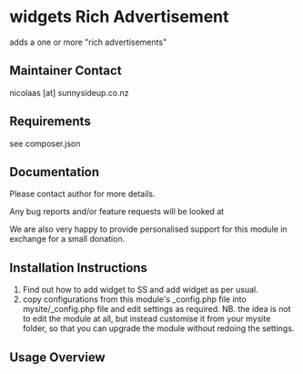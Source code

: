 widgets Rich Advertisement
================================================================================

adds a one or more "rich advertisements"

Maintainer Contact
-----------------------------------------------
nicolaas [at] sunnysideup.co.nz

Requirements
-----------------------------------------------
see composer.json



Documentation
-----------------------------------------------
Please contact author for more details.

Any bug reports and/or feature requests will be
looked at

We are also very happy to provide personalised support
for this module in exchange for a small donation.


Installation Instructions
-----------------------------------------------
1. Find out how to add widget to SS and add widget as per usual.
2. copy configurations from this module's _config.php file
into mysite/_config.php file and edit settings as required.
NB. the idea is not to edit the module at all, but instead customise
it from your mysite folder, so that you can upgrade the module without redoing the settings.


Usage Overview
-----------------------------------------------




